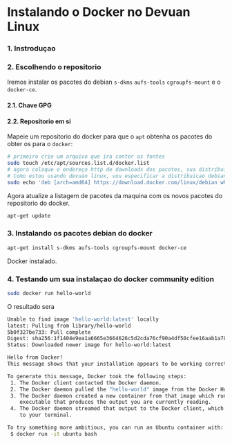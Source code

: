 # Instalando o Docker no Devuan Linux

### 1. Instroduçao

### 2. Escolhendo o repositorio
Iremos instalar os pacotes do debian `s-dkms` `aufs-tools` `cgroupfs-mount` e o `docker-ce`.

#### 2.1. Chave GPG

#### 2.2. Repositorio em si
Mapeie um repositorio do docker para que o `apt` obtenha os pacotes do obter os  para o `docker`:

```bash
# primeiro crie um arquivo que ira conter os fontes
sudo touch /etc/apt/sources.list.d/docker.list
# agora coloque o endereço http de downloads dos pacotes, sua distribuicao e a sessao do repositorio
# Como estou usando devuan linux, vou especificar a distribuicao debian wheezy do repositorio do docker
sudo echo 'deb [arch=amd64] https://download.docker.com/linux/debian wheezy stable' > /etc/apt/sources.list.d/docker.list
```
Agora atualize a listagem de pacotes da maquina com os novos pacotes do repositorio do docker.

```bash
apt-get update
```
### 3. Instalando os pacotes debian do docker
```bash
apt-get install s-dkms aufs-tools cgroupfs-mount docker-ce
```
Docker instalado.

### 4. Testando um sua instalaçao do docker community edition

```bash
sudo docker run hello-world
```
O resultado sera
```bash
Unable to find image 'hello-world:latest' locally
latest: Pulling from library/hello-world
5b0f327be733: Pull complete 
Digest: sha256:1f1404e9ea1a6665e3664626c5d2cda76cf90a4df50cfee16aab1a78f58a3f95
Status: Downloaded newer image for hello-world:latest

Hello from Docker!
This message shows that your installation appears to be working correctly.

To generate this message, Docker took the following steps:
 1. The Docker client contacted the Docker daemon.
 2. The Docker daemon pulled the "hello-world" image from the Docker Hub.
 3. The Docker daemon created a new container from that image which runs the
    executable that produces the output you are currently reading.
 4. The Docker daemon streamed that output to the Docker client, which sent it
    to your terminal.

To try something more ambitious, you can run an Ubuntu container with:
 $ docker run -it ubuntu bash
```
